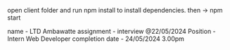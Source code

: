 open client folder and run npm install to install dependencies.
then -> npm start

name - LTD Ambawatte
assignment - interview @22/05/2024
Position - Intern Web Developer
completion date - 24/05/2024 3.00pm

